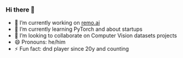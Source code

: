 ### Hi there 👋

- 🔭 I’m currently working on [remo.ai](http://remo.ai)
- 🌱 I’m currently learning PyTorch and about startups
- 👯 I’m looking to collaborate on Computer Vision datasets projects
- 😄 Pronouns: he/him
- ⚡ Fun fact: dnd player since 20y and counting 


<!--
**drewlr/drewlr** is a ✨ _special_ ✨ repository because its `README.md` (this file) appears on your GitHub profile.

Here are some ideas to get you started:

- 🔭 I’m currently working on ...
- 🌱 I’m currently learning ...
- 👯 I’m looking to collaborate on ...
- 🤔 I’m looking for help with ...
- 💬 Ask me about ...
- 📫 How to reach me: ...
- 😄 Pronouns: ...
- ⚡ Fun fact: ...
-->
